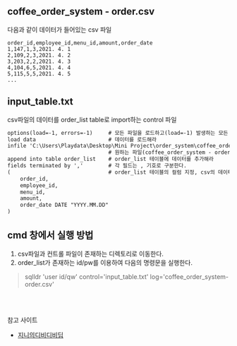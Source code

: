 ## coffee_order_system - order.csv 
다음과 같이 데이터가 들어있는 csv 파일
```csv
order_id,employee_id,menu_id,amount,order_date
1,147,1,3,2021. 4. 1
2,109,2,3,2021. 4. 2
3,203,2,2,2021. 4. 3
4,104,6,5,2021. 4. 4
5,115,5,5,2021. 4. 5
...
```

## input_table.txt
csv파일의 데이터를 order_list table로 import하는 control 파일
```txt
options(load=-1, errors=-1)     # 모든 파일을 로드하고(load=-1) 발생하는 모든 에러를 실행해라(error=-1)
load data                       # 데이터를 로드해라
infile 'C:\Users\Playdata\Desktop\Mini Project\order_system\coffee_order_system - order.csv'   
                                # 원하는 파일(coffee_order_system - order.csv)을 로드하는 명령어, 각자 local의 디렉토리를 적으면 된다.
append into table order_list    # order_list 테이블에 데이터를 추가해라
fields terminated by ','        # 각 필드는 , 기호로 구분한다.
(                               # order_list 테이블의 컬럼 지정, csv의 데이터를 어떤 순서대로 어떤 컬럼에 넣을지 지정
    order_id,
    employee_id,
    menu_id,
    amount,
    order_date DATE "YYYY.MM.DD"
)
```

## cmd 창에서 실행 방법
1. csv파일과 컨트롤 파일이 존재하는 디렉토리로 이동한다.
2. order_list가 존재하는 id/pw를 이용하여 다음의 명령문을 실행한다.
> sqlldr 'user id/qw' control='input_table.txt' log='coffee_order_system-order.csv'
<br>
<br>

참고 사이트
- [지니의디비디비딥](https://geniusjo.tistory.com/entry/SQLLoader-csv%ED%8C%8C%EC%9D%BC-import)
